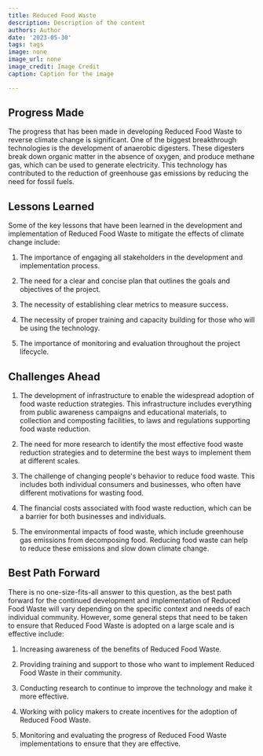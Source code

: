 ```yaml
---
title: Reduced Food Waste
description: Description of the content
authors: Author
date: '2023-05-30'
tags: tags
image: none
image_url: none
image_credit: Image Credit
caption: Caption for the image

---
```




## Progress Made

The progress that has been made in developing Reduced Food Waste to reverse climate change is significant. One of the biggest breakthrough technologies is the development of anaerobic digesters. These digesters break down organic matter in the absence of oxygen, and produce methane gas, which can be used to generate electricity. This technology has contributed to the reduction of greenhouse gas emissions by reducing the need for fossil fuels.

## Lessons Learned

Some of the key lessons that have been learned in the development and implementation of Reduced Food Waste to mitigate the effects of climate change include:

1. The importance of engaging all stakeholders in the development and implementation process.

2. The need for a clear and concise plan that outlines the goals and objectives of the project.

3. The necessity of establishing clear metrics to measure success.

4. The necessity of proper training and capacity building for those who will be using the technology.

5. The importance of monitoring and evaluation throughout the project lifecycle.

## Challenges Ahead

1) The development of infrastructure to enable the widespread adoption of food waste reduction strategies. This infrastructure includes everything from public awareness campaigns and educational materials, to collection and composting facilities, to laws and regulations supporting food waste reduction.

2) The need for more research to identify the most effective food waste reduction strategies and to determine the best ways to implement them at different scales.

3) The challenge of changing people's behavior to reduce food waste. This includes both individual consumers and businesses, who often have different motivations for wasting food.

4) The financial costs associated with food waste reduction, which can be a barrier for both businesses and individuals.

5) The environmental impacts of food waste, which include greenhouse gas emissions from decomposing food. Reducing food waste can help to reduce these emissions and slow down climate change.

## Best Path Forward

There is no one-size-fits-all answer to this question, as the best path forward for the continued development and implementation of Reduced Food Waste will vary depending on the specific context and needs of each individual community. However, some general steps that need to be taken to ensure that Reduced Food Waste is adopted on a large scale and is effective include:

1. Increasing awareness of the benefits of Reduced Food Waste.

2. Providing training and support to those who want to implement Reduced Food Waste in their community.

3. Conducting research to continue to improve the technology and make it more effective.

4. Working with policy makers to create incentives for the adoption of Reduced Food Waste.

5. Monitoring and evaluating the progress of Reduced Food Waste implementations to ensure that they are effective.
